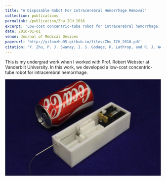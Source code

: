 ```yaml
---
title: "A Disposable Robot For Intracerebral Hemorrhage Removal"
collection: publications
permalink: /publication/Zhu_ICH_2016
excerpt: 'Low-cost concentric-tube robot for intracerebral hemorrhage.'
date: 2016-01-01
venue: Journal of Medical Devices
paperurl: 'http://yifanzhu95.github.io/files/Zhu_ICH_2016.pdf'
citation: 'Y. Zhu, P. J. Swaney, I. S. Godage, R. Lathrop, and R. J. Webster, “A DisposableRobot  for  Intracerebral  Hemorrhage  Removal.   Journal  of  Medical  Devices,  2016;10(2), 020952.'
---
```

This is my undergrad work when I worked with Prof. Robert Webster at Vanderbilt University. In this work, we developed a low-cost concentric-tube robot for intracerebral hemorrhage. 

![paper picture](/images/Zhu_ICH_pic_1.PNG)
